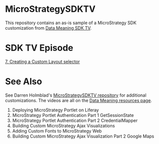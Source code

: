 # MicroStrategySDKTV #


This repository contains an as-is sample of a MicroStrategy SDK customization from [Data Meaning SDK TV](http://datameaning.com/resources/learn-more/sdk-tv).

# SDK TV Episode #

[7. Creating a Custom Layout selector](http://datameaning.com/resources/learn-more/sdk-tv)

# See Also #

See Darren Holmblad's [MicroStrategySDKTV repository](https://github.com/Dholmblad/MicroStrategySDKTV) for additional customizations. The videos are all on the [Data Meaning resources page](http://datameaning.com/resources/learn-more/sdk-tv).

1. Deploying MicroStrategy Portlet on Liferay 
2. MicroStrategy Portlet Authentication Part 1 GetSessionState
3. MicroStrategy Portlet Authentication Part 2 CredentialMapper
4. Building Custom MicroStrategy Ajax Visualizations
5. Adding Custom Fonts to MicroStrategy Web
6. Building Custom MicroStrategy Ajax Visualization Part 2 Google Maps
